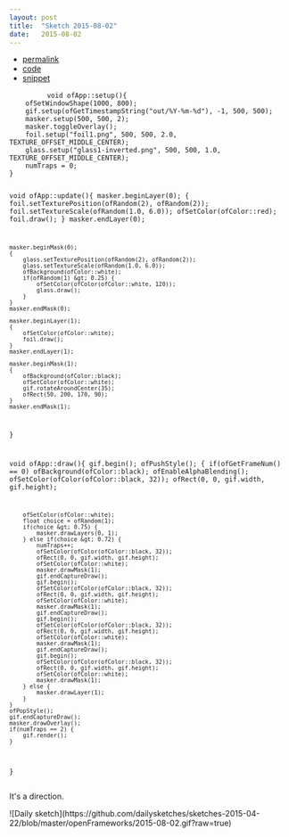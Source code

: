```yaml
---
layout: post
title:  "Sketch 2015-08-02"
date:   2015-08-02
---
```

<div class="code">
    <ul>
		<li><a href="{% post_url 2015-08-02-sketch %}">permalink</a></li>
		<li><a href="https://github.com/dailysketches/dailySketches/tree/master/sketches/2015-08-02">code</a></li>
		<li><a href="#" class="snippet-button">snippet</a></li>
	</ul>
    <pre class="snippet">
        <code class="cpp">void ofApp::setup(){
    ofSetWindowShape(1000, 800);
    gif.setup(ofGetTimestampString(&quot;out/%Y-%m-%d&quot;), -1, 500, 500);
    masker.setup(500, 500, 2);
    masker.toggleOverlay();
    foil.setup(&quot;foil1.png&quot;, 500, 500, 2.0, TEXTURE_OFFSET_MIDDLE_CENTER);
    glass.setup(&quot;glass1-inverted.png&quot;, 500, 500, 1.0, TEXTURE_OFFSET_MIDDLE_CENTER);
    numTraps = 0;
}

void ofApp::update(){
    masker.beginLayer(0);
    {
        foil.setTexturePosition(ofRandom(2), ofRandom(2));
        foil.setTextureScale(ofRandom(1.0, 6.0));
        ofSetColor(ofColor::red);
        foil.draw();
    }
    masker.endLayer(0);
    
    masker.beginMask(0);
    {
        glass.setTexturePosition(ofRandom(2), ofRandom(2));
        glass.setTextureScale(ofRandom(1.0, 6.0));
        ofBackground(ofColor::white);
        if(ofRandom(1) &gt; 0.25) {
            ofSetColor(ofColor(ofColor::white, 120));
            glass.draw();
        }
    }
    masker.endMask(0);

    masker.beginLayer(1);
    {
        ofSetColor(ofColor::white);
        foil.draw();
    }
    masker.endLayer(1);
    
    masker.beginMask(1);
    {
        ofBackground(ofColor::black);
        ofSetColor(ofColor::white);
        gif.rotateAroundCenter(35);
        ofRect(50, 200, 170, 90);
    }
    masker.endMask(1);
}

void ofApp::draw(){
    gif.begin();
    ofPushStyle();
    {
        if(ofGetFrameNum() == 0) ofBackground(ofColor::black);
        ofEnableAlphaBlending();
        ofSetColor(ofColor(ofColor::black, 32));
        ofRect(0, 0, gif.width, gif.height);
        
        ofSetColor(ofColor::white);
        float choice = ofRandom(1);
        if(choice &gt; 0.75) {
            masker.drawLayers(0, 1);
        } else if(choice &gt; 0.72) {
            numTraps++;
            ofSetColor(ofColor(ofColor::black, 32));
            ofRect(0, 0, gif.width, gif.height);
            ofSetColor(ofColor::white);
            masker.drawMask(1);
            gif.endCaptureDraw();
            gif.begin();
            ofSetColor(ofColor(ofColor::black, 32));
            ofRect(0, 0, gif.width, gif.height);
            ofSetColor(ofColor::white);
            masker.drawMask(1);
            gif.endCaptureDraw();
            gif.begin();
            ofSetColor(ofColor(ofColor::black, 32));
            ofRect(0, 0, gif.width, gif.height);
            ofSetColor(ofColor::white);
            masker.drawMask(1);
            gif.endCaptureDraw();
            gif.begin();
            ofSetColor(ofColor(ofColor::black, 32));
            ofRect(0, 0, gif.width, gif.height);
            ofSetColor(ofColor::white);
            masker.drawMask(1);
        } else {
            masker.drawLayer(1);
        }
    }
    ofPopStyle();
    gif.endCaptureDraw();
    masker.drawOverlay();
    if(numTraps == 2) {
        gif.render();
    }
}</code>
    </pre>
</div>
<p class="description">It's a direction.</p>
![Daily sketch](https://github.com/dailysketches/sketches-2015-04-22/blob/master/openFrameworks/2015-08-02.gif?raw=true)
